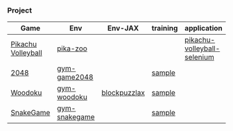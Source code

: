 ### Project

| Game | Env | Env-JAX | training | application |
|-|-|-|-|-|
| [Pikachu Volleyball](https://gorisanson.github.io/pikachu-volleyball/en/) | [pika-zoo](https://github.com/helpingstar/pika-zoo) | | | [pikachu-volleyball-selenium](https://github.com/helpingstar/pikachu-volleyball-selenium) |
| [2048](https://play2048.co/) | [gym-game2048](https://github.com/helpingstar/gym-game2048) | | [sample](https://github.com/helpingstar/rl-application-gym-game2048) | |
| [Woodoku](https://play.google.com/store/apps/details?id=com.tripledot.woodoku&hl=en_US&pli=1) | [gym-woodoku](https://github.com/helpingstar/gym-woodoku) | [blockpuzzlax](https://github.com/helpingstar/blockpuzzlax) | [sample](https://github.com/helpingstar/rl-application-gym-woodoku) | |
| [SnakeGame](https://www.google.com/fbx?fbx=snake_arcade) | [gym-snakegame](https://github.com/helpingstar/gym-snakegame) | | [sample](https://github.com/helpingstar/rl-application-gym-snakegame) | |
